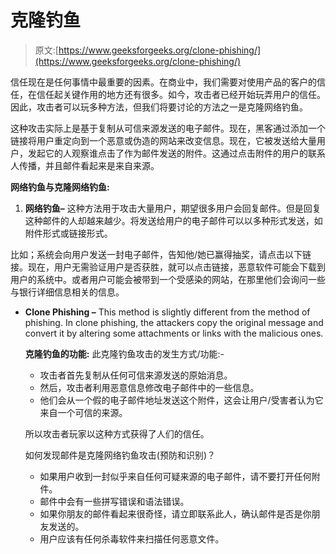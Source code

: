 # 克隆钓鱼

> 原文:[https://www.geeksforgeeks.org/clone-phishing/](https://www.geeksforgeeks.org/clone-phishing/)

信任现在是任何事情中最重要的因素。在商业中，我们需要对使用产品的客户的信任，在信任起关键作用的地方还有很多。如今，攻击者已经开始玩弄用户的信任。因此，攻击者可以玩多种方法，但我们将要讨论的方法之一是克隆网络钓鱼。

这种攻击实际上是基于复制从可信来源发送的电子邮件。现在，黑客通过添加一个链接将用户重定向到一个恶意或伪造的网站来改变信息。现在，它被发送给大量用户，发起它的人观察谁点击了作为邮件发送的附件。这通过点击附件的用户的联系人传播，并且邮件看起来是来自来源。

**网络钓鱼与克隆网络钓鱼:**

1.  **网络钓鱼–**
    这种方法用于攻击大量用户，期望很多用户会回复邮件。但是回复这种邮件的人却越来越少。将发送给用户的电子邮件可以以多种形式发送，如附件形式或链接形式。

比如；系统会向用户发送一封电子邮件，告知他/她已赢得抽奖，请点击以下链接。现在，用户无需验证用户是否获胜，就可以点击链接，恶意软件可能会下载到用户的系统中。或者用户可能会被带到一个受感染的网站，在那里他们会询问一些与银行详细信息相关的信息。

*   **Clone Phishing –**
    This method is slightly different from the method of phishing. In clone phishing, the attackers copy the original message and convert it by altering some attachments or links with the malicious ones.

    **克隆钓鱼的功能:**
    此克隆钓鱼攻击的发生方式/功能:-

    *   攻击者首先复制从任何可信来源发送的原始消息。
    *   然后，攻击者利用恶意信息修改电子邮件中的一些信息。
    *   他们会从一个假的电子邮件地址发送这个附件，这会让用户/受害者认为它来自一个可信的来源。

    所以攻击者玩家以这种方式获得了人们的信任。

    如何发现邮件是克隆网络钓鱼攻击(预防和识别)？

    *   如果用户收到一封似乎来自任何可疑来源的电子邮件，请不要打开任何附件。
    *   邮件中会有一些拼写错误和语法错误。
    *   如果你朋友的邮件看起来很奇怪，请立即联系此人，确认邮件是否是你朋友发送的。
    *   用户应该有任何杀毒软件来扫描任何恶意文件。